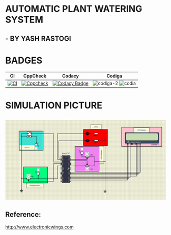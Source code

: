 # AUTOMATIC PLANT WATERING SYSTEM

 ## - BY YASH RASTOGI

# BADGES
|CI|CppCheck|Codacy|Codiga|
---|---|---|---|
|[![CI](https://github.com/sainimitha/M2-EmbSys/actions/workflows/main.yml/badge.svg)](https://github.com/sainimitha/M2-EmbSys/actions/workflows/main.yml)|[![Cppcheck](https://github.com/sainimitha/M2-EmbSys/actions/workflows/c-Build.yml/badge.svg)](https://github.com/sainimitha/M2-EmbSys/actions/workflows/c-Build.yml)|[![Codacy Badge](https://app.codacy.com/project/badge/Grade/59a11601f213490382ce80c8ab3b3395)](https://www.codacy.com/gh/YR4851/M2-EmbSys/dashboard?utm_source=github.com&amp;utm_medium=referral&amp;utm_content=YR4851/M2-EmbSys&amp;utm_campaign=Badge_Grade)| ![codiga-2](https://api.codiga.io/project/31674/score/svg) ![codia](https://api.codiga.io/project/31674/status/svg)|


# SIMULATION PICTURE

 ## ![circuitDiagram](https://raw.githubusercontent.com/YR4851/M2-EmbSys/main/Project/7_ImagesAndVideos/circuitDiagram.png)
 
 ## Reference:
 http://www.electronicwings.com
